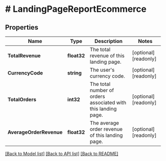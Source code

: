 # # LandingPageReportEcommerce


## Properties 


Name | Type | Description | Notes
------------ | ------------- | ------------- | -------------
**TotalRevenue**| **float32** | The total revenue of this landing page.  | [optional] [readonly]
**CurrencyCode**| **string** | The user&#39;s currency code.  | [optional] [readonly]
**TotalOrders**| **int32** | The total number of orders associated with this landing page.  | [optional] [readonly]
**AverageOrderRevenue**| **float32** | The average order revenue of this landing page.  | [optional] [readonly]


[[Back to Model list]](../../README.md#models) [[Back to API list]](../../README.md#endpoints) [[Back to README]](../../README.md)

